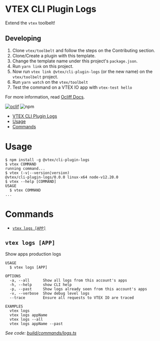 # VTEX CLI Plugin Logs

Extend the `vtex` toolbelt!

## Developing

1. Clone `vtex/toolbelt` and follow the steps on the Contributing section.
2. Clone/Create a plugin with this template.
3. Change the template name under this project's `package.json`.
2. Run `yarn link` on this project.
3. Now run `vtex link @vtex/cli-plugin-logs` (or the new name) on the `vtex/toolbelt` project.
4. Run `yarn watch` on the `vtex/toolbelt`
5. Test the command on a VTEX IO app with `vtex-test hello`

For more information, read [Ocliff Docs](https://oclif.io/docs/introduction).

[![oclif](https://img.shields.io/badge/cli-oclif-brightgreen.svg)](https://oclif.io)
![npm](https://img.shields.io/npm/v/@vtex/cli-plugin-logs)

<!-- toc -->
* [VTEX CLI Plugin Logs](#vtex-cli-plugin-logs)
* [Usage](#usage)
* [Commands](#commands)
<!-- tocstop -->
# Usage
<!-- usage -->
```sh-session
$ npm install -g @vtex/cli-plugin-logs
$ vtex COMMAND
running command...
$ vtex (-v|--version|version)
@vtex/cli-plugin-logs/0.0.0 linux-x64 node-v12.20.0
$ vtex --help [COMMAND]
USAGE
  $ vtex COMMAND
...
```
<!-- usagestop -->
# Commands
<!-- commands -->
* [`vtex logs [APP]`](#vtex-logs-app)

## `vtex logs [APP]`

Show apps production logs

```
USAGE
  $ vtex logs [APP]

OPTIONS
  -a, --all      Show all logs from this account's apps
  -h, --help     show CLI help
  -p, --past     Show logs already seen from this account's apps
  -v, --verbose  Show debug level logs
  --trace        Ensure all requests to VTEX IO are traced

EXAMPLES
  vtex logs
  vtex logs appName
  vtex logs --all
  vtex logs appName --past
```

_See code: [build/commands/logs.ts](https://github.com/vtex/cli-plugin-logs/blob/v0.0.0/build/commands/logs.ts)_
<!-- commandsstop -->
